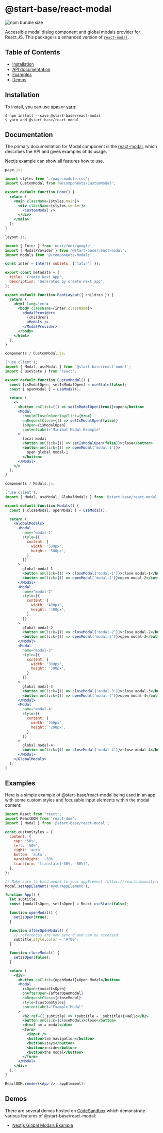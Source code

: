 # @start-base/react-modal

![npm bundle size](https://img.shields.io/bundlephobia/minzip/%40start-base%2Freact-modal)

Accessible modal dialog component and global modals provider for React.JS. This package is a enhanced version of [`react-modal`](https://github.com/reactjs/react-modal/).

## Table of Contents

- [Installation](#installation)
- [API documentation](#documentation)
- [Examples](#examples)
- [Demos](#demos)

## Installation

To install, you can use [npm](https://npmjs.org/) or [yarn](https://yarnpkg.com):

    $ npm install --save @start-base/react-modal
    $ yarn add @start-base/react-modal

## Documentation

The primary documentation for Modal component is the
[react-modal](https://reactjs.github.io/react-modal), which describes the API
and gives examples of its usage.

Nextjs example can show all features how to use.

```jsx
page.js;

import styles from './page.module.css';
import CustomModal from '@/components/CustomModal';

export default function Home() {
  return (
    <main className={styles.main}>
      <div className={styles.center}>
        <CustomModal />
      </div>
    </main>
  );
}
```

```jsx
layout.js;

import { Inter } from 'next/font/google';
import { ModalProvider } from '@start-base/react-modal';
import Modals from '@/components/Modals';

const inter = Inter({ subsets: ['latin'] });

export const metadata = {
  title: 'Create Next App',
  description: 'Generated by create next app',
};

export default function RootLayout({ children }) {
  return (
    <html lang="en">
      <body className={inter.className}>
        <ModalProvider>
          {children}
          <Modals />
        </ModalProvider>
      </body>
    </html>
  );
}
```

```jsx
components / CustomModal.js;

('use client');
import { Modal, useModal } from '@start-base/react-modal';
import { useState } from 'react';

export default function CustomModal() {
  const [isModalOpen, setIsModalOpen] = useState(false);
  const { openModal } = useModal();

  return (
    <>
      <button onClick={() => setIsModalOpen(true)}>open</button>
      <Modal
        shouldCloseOnOverlayClick={true}
        onRequestClose={() => setIsModalOpen(false)}
        isOpen={isModalOpen}
        contentLabel="Minimal Modal Example"
      >
        local modal
        <button onClick={() => setIsModalOpen(false)}>close</button>
        <button onClick={() => openModal('modal-1')}>
          open global modal-1
        </button>
      </Modal>
    </>
  );
}
```

```jsx
components / Modals.js;

('use client');
import { Modal, useModal, GlobalModals } from '@start-base/react-modal';

export default function Modals() {
  const { closeModal, openModal } = useModal();

  return (
    <GlobalModals>
      <Modal
        name="modal-1"
        style={{
          content: {
            width: '500px',
            height: '500px',
          },
        }}
      >
        global modal-1
        <button onClick={() => closeModal('modal-1')}>close modal-1</button>
        <button onClick={() => openModal('modal-2')}>open modal-2</button>
      </Modal>
      <Modal
        name="modal-2"
        style={{
          content: {
            width: '400px',
            height: '400px',
          },
        }}
      >
        global modal-2
        <button onClick={() => closeModal('modal-2')}>close modal-2</button>
        <button onClick={() => openModal('modal-3')}>open modal-3</button>
      </Modal>
      <Modal
        name="modal-3"
        style={{
          content: {
            width: '300px',
            height: '300px',
          },
        }}
      >
        global modal-3
        <button onClick={() => closeModal('modal-3')}>close modal-3</button>
        <button onClick={() => openModal('modal-4')}>open modal-4</button>
      </Modal>
      <Modal
        name="modal-4"
        style={{
          content: {
            width: '200px',
            height: '200px',
          },
        }}
      >
        global modal-4
        <button onClick={() => closeModal('modal-4')}>close modal-4</button>
      </Modal>
    </GlobalModals>
  );
}
```

## Examples

Here is a simple example of @start-base/react-modal being used in an app with some custom
styles and focusable input elements within the modal content:

```jsx
import React from 'react';
import ReactDOM from 'react-dom';
import { Modal } from '@start-base/react-modal';

const customStyles = {
  content: {
    top: '50%',
    left: '50%',
    right: 'auto',
    bottom: 'auto',
    marginRight: '-50%',
    transform: 'translate(-50%, -50%)',
  },
};

// Make sure to bind modal to your appElement (https://reactcommunity.org/react-modal/accessibility/)
Modal.setAppElement('#yourAppElement');

function App() {
  let subtitle;
  const [modalIsOpen, setIsOpen] = React.useState(false);

  function openModal() {
    setIsOpen(true);
  }

  function afterOpenModal() {
    // references are now sync'd and can be accessed.
    subtitle.style.color = '#f00';
  }

  function closeModal() {
    setIsOpen(false);
  }

  return (
    <div>
      <button onClick={openModal}>Open Modal</button>
      <Modal
        isOpen={modalIsOpen}
        onAfterOpen={afterOpenModal}
        onRequestClose={closeModal}
        style={customStyles}
        contentLabel="Example Modal"
      >
        <h2 ref={(_subtitle) => (subtitle = _subtitle)}>Hello</h2>
        <button onClick={closeModal}>close</button>
        <div>I am a modal</div>
        <form>
          <input />
          <button>tab navigation</button>
          <button>stays</button>
          <button>inside</button>
          <button>the modal</button>
        </form>
      </Modal>
    </div>
  );
}

ReactDOM.render(<App />, appElement);
```

## Demos

There are several demos hosted on [CodeSandbox](https://codesandbox.io/) which
demonstrate various features of @start-base/react-modal:

- [Nextjs Global Modals Example]()
